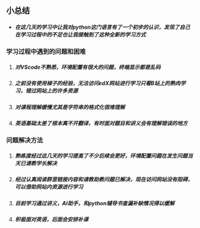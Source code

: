 ## 小总结
* ##### 在这几天的学习中让我对python这门语言有了一个初步的认识，发现了自己在学习过程中的不足也让我接触到了这种全新的学习方式
### 学习过程中遇到的问题和困难
1. ##### 对VScode不熟悉，环境配置有很大的问题，终端显示都是乱码
2. ##### 之前没有使用梯子的经验，无法访问edX网站进行学习只看B站上的熟肉学习，错过网站上的许多资源
3. ##### 对课程理解缓慢尤其是字符串的格式化很难理解
4. ##### 英语基础太差了根本离不开翻译，有时面对题目和讲义会有理解错误的地方
### 问题解决方法
1. ##### 熟练度经过这几天的学习提高了不少后续会更好，环境配置问题在发生问题当天已请教学长解决
2. ##### 经过认真阅读群里链接内容和请教助教问题已解决，现在访问网站没有阻碍，可以借助网站内资源进行学习
3. ##### 目前学习通过讲义，AI助手，和python辅导书查漏补缺情况得以缓解
4. ##### 积极面对英语，后面会安排补课
